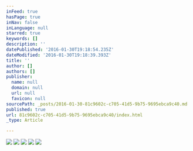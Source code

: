 ```yaml
---
inFeed: true
hasPage: true
inNav: false
inLanguage: null
starred: true
keywords: []
description: ''
datePublished: '2016-01-30T19:18:54.235Z'
dateModified: '2016-01-30T19:18:39.393Z'
title: ''
author: []
authors: []
publisher:
  name: null
  domain: null
  url: null
  favicon: null
sourcePath: _posts/2016-01-30-81c9602c-c705-41d5-9b75-9695ebca9c40.md
published: true
url: 81c9602c-c705-41d5-9b75-9695ebca9c40/index.html
_type: Article

---
```

![](https://the-grid-user-content.s3-us-west-2.amazonaws.com/27aa20c5-6218-4bde-b211-cc2a306e0508.JPG)
![](https://the-grid-user-content.s3-us-west-2.amazonaws.com/35a08d84-deb5-4732-b3e5-b1fe2cf9f7e5.JPG)
![](https://the-grid-user-content.s3-us-west-2.amazonaws.com/8e7031a4-7d3b-4433-a314-e070ea32f506.JPG)
![](https://the-grid-user-content.s3-us-west-2.amazonaws.com/795d5c5f-ee29-40dc-afdf-a158e94c4ab6.JPG)
![](https://the-grid-user-content.s3-us-west-2.amazonaws.com/8619460e-9912-4c84-aaed-38d126010c6b.JPG)